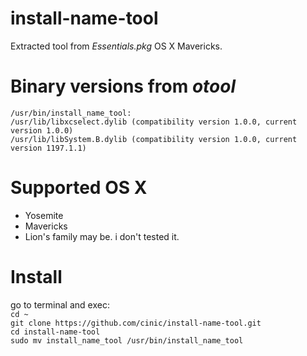 # install-name-tool
Extracted tool from *Essentials.pkg* OS X Mavericks.

# Binary versions from _otool_
`/usr/bin/install_name_tool:`  
  `/usr/lib/libxcselect.dylib (compatibility version 1.0.0, current version 1.0.0)`  
  `/usr/lib/libSystem.B.dylib (compatibility version 1.0.0, current version 1197.1.1)`  

# Supported OS X
* Yosemite
* Mavericks
* Lion's family may be. i don't tested it.

# Install
go to terminal and exec:  
`cd ~`   
`git clone https://github.com/cinic/install-name-tool.git`   
`cd install-name-tool`  
`sudo mv install_name_tool /usr/bin/install_name_tool`   
